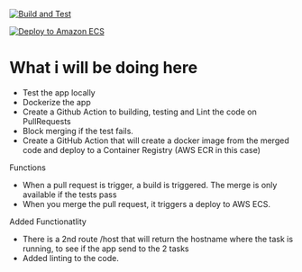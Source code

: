 [![Build and Test](https://github.com/zitzerd/devops-hello-python/actions/workflows/devops-hello-ci.yml/badge.svg?branch=main)](https://github.com/zitzerd/devops-hello-python/actions/workflows/devops-hello-ci.yml)

[![Deploy to Amazon ECS](https://github.com/zitzerd/devops-hello-python/actions/workflows/devops-hello-cd.yml/badge.svg?branch=main)](https://github.com/zitzerd/devops-hello-python/actions/workflows/devops-hello-cd.yml)
# What i will be doing here

* Test the app locally
* Dockerize the app
* Create a Github Action to building, testing and Lint the code on PullRequests
* Block merging if the test fails.
* Create a GitHub Action that will create a docker image from the merged code and deploy to a Container Registry (AWS ECR in this case)

Functions
* When a pull request is trigger, a build is triggered. The merge is only available if the tests pass
* When you merge the pull request, it triggers a deploy to AWS ECS.

Added Functionatlity
* There is a 2nd route /host that will return the hostname where the task is running, to see if the app send to the 2 tasks
* Added linting to the code.


